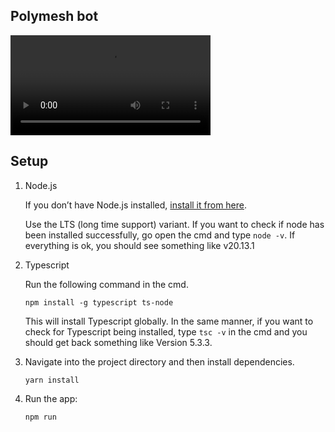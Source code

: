 ## Polymesh bot

<video src="./Capture.mp4" width="320" controls>
  Your browser does not support the video tag.
</video>

## Setup


1. Node.js

   If you don’t have Node.js installed, [install it from here](https://nodejs.org/en/).

   Use the LTS (long time support) variant. If you want to check if node has been installed successfully, go open the cmd and type ```node -v```. If everything is ok, you should see something like v20.13.1


2. Typescript

   Run the following command in the cmd.

   ```
   npm install -g typescript ts-node
   ```

   This will install Typescript globally. In the same manner, if you want to check for Typescript being installed, type ```tsc -v``` in the cmd and you should get back something like Version 5.3.3.


3. Navigate into the project directory and then install dependencies.
   ```
   yarn install
   ```


4. Run the app:

   ```bash
   npm run
   ```
